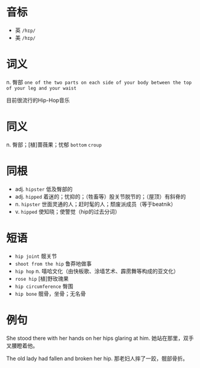 # 音标

- 英 `/hɪp/`
- 美 `/hɪp/`

# 词义

n. 臀部
`one of the two parts on each side of your body between the top of your leg and your waist`



目前很流行的Hip-Hop音乐

# 同义

n. 臀部；[植]蔷薇果；忧郁
`bottom` `croup`

# 同根

- adj. `hipster` 低及臀部的
- adj. `hipped` 着迷的；忧抑的；（牲畜等）股关节脱节的；（屋顶）有斜脊的
- n. `hipster` 世面灵通的人；赶时髦的人；颓废派成员（等于beatnik）
- v. `hipped` 使知晓；使警觉（hip的过去分词）

# 短语

- `hip joint` 髋关节
- `shoot from the hip` 鲁莽地做事
- `hip hop` n. 嘻哈文化（由快板歌、涂墙艺术、霹雳舞等构成的亚文化）
- `rose hip` [植]野玫瑰果
- `hip circumference` 臀围
- `hip bone` 髋骨，坐骨；无名骨

# 例句

She stood there with her hands on her hips glaring at him.
她站在那里，双手叉腰瞪着他。

The old lady had fallen and broken her hip.
那老妇人摔了一跤，髋部骨折。


